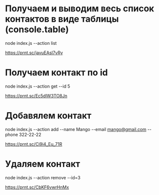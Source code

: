 # Получаем и выводим весь список контактов в виде таблицы (console.table)

node index.js --action list

https://prnt.sc/javuEAsI7vRy

# Получаем контакт по id

node index.js --action get --id 5

https://prnt.sc/Ec5dlW3TO8Jn

# Добавялем контакт

node index.js --action add --name Mango --email mango@gmail.com --phone
322-22-22

https://prnt.sc/Ci9i4_Eu_71R

# Удаляем контакт

node index.js --action remove --id=3

https://prnt.sc/CbKF6vwrHnMx
